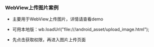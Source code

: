 ### WebView上传图片案例

- 主要用于WebView上传图片，详情请查看demo
- 可用本地版：wb.loadUrl("file:///android_asset/upload_image.html");

- 先点击获取权限，再进入图片上传页面